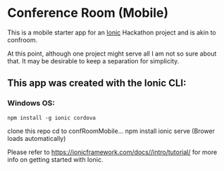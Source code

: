 # Conference Room (Mobile)
This is a mobile starter app for an [Ionic](http://ionicframework.com/docs/) Hackathon project and is akin to confroom.

At this point, although one project might serve all I am not so sure about that. It may be desirable to keep a separation for simplicity.

## This app was created with the Ionic CLI:

### Windows OS:
    npm install -g ionic cordova
clone this repo
cd to confRoomMobile...
    npm install
    ionic serve
(Brower loads automatically)

Please refer to https://ionicframework.com/docs//intro/tutorial/ for more info on getting started with Ionic.
